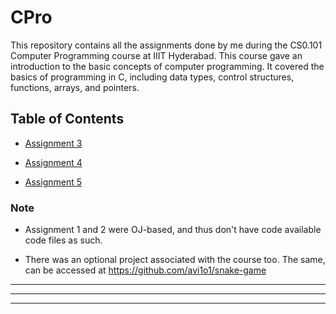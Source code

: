 # CPro

This repository contains all the assignments done by me during the CS0.101 Computer Programming course at IIIT Hyderabad. This course gave an introduction to the basic concepts of computer programming. It covered the basics of programming in C, including data types, control structures, functions, arrays, and pointers.

## Table of Contents

- [Assignment 3](./Assignment_3)

- [Assignment 4](./assignment_4)

- [Assignment 5](./assignment_5)

### Note

 - Assignment 1 and 2 were OJ-based, and thus don't have code available code files as such.

 - There was an optional project associated with the course too. The same, can be accessed at https://github.com/avi1o1/snake-game

<hr>
<hr>
<hr>
